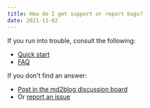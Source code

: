 ```yaml
---
title: How do I get support or report bugs?
date: 2021-11-02
---
```

If you run into trouble, consult the following:

* [Quick start](../../quick-start.md)
* [FAQ](../index.html)

If you don't find an answer:

* [Post in the md2blog discussion board](https://github.com/jaredkrinke/md2blog/discussions)
* Or [report an issue](https://github.com/jaredkrinke/md2blog/issues)

